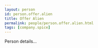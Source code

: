 ```yaml
---
layout: person
id: person.offer.alien
title: Offer Alien
permalink: people/person.offer.alien.html
tags: [company.spice]
---
```


Person details...
